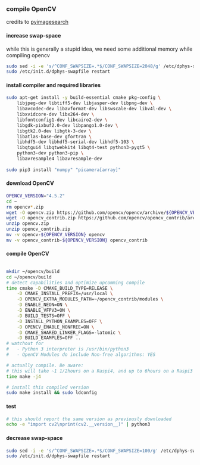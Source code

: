 ### compile OpenCV
credits to [pyimagesearch](https://www.pyimagesearch.com/2019/09/16/install-opencv-4-on-raspberry-pi-4-and-raspbian-buster/)
#### increase swap-space
while this is generally a stupid idea, we need some additional memory while compiling opencv
```bash
sudo sed -i -e 's/^CONF_SWAPSIZE=.*$/CONF_SWAPSIZE=2048/g' /etc/dphys-swapfile
sudo /etc/init.d/dphys-swapfile restart
```
#### install compiler and required libraries
```bash
sudo apt-get install -y build-essential cmake pkg-config \
    libjpeg-dev libtiff5-dev libjasper-dev libpng-dev \
    libavcodec-dev libavformat-dev libswscale-dev libv4l-dev \
    libxvidcore-dev libx264-dev \
    libfontconfig1-dev libcairo2-dev \
    libgdk-pixbuf2.0-dev libpango1.0-dev \
    libgtk2.0-dev libgtk-3-dev \
    libatlas-base-dev gfortran \
    libhdf5-dev libhdf5-serial-dev libhdf5-103 \
    libqtgui4 libqtwebkit4 libqt4-test python3-pyqt5 \
    python3-dev python3-pip \
    libavresample4 libavresample-dev
    
sudo pip3 install "numpy" "picamera[array]"
```
#### download OpenCV
```bash
OPENCV_VERSION="4.5.2"
cd ~
rm opencv*.zip
wget -O opencv.zip https://github.com/opencv/opencv/archive/${OPENCV_VERSION}.zip
wget -O opencv_contrib.zip https://github.com/opencv/opencv_contrib/archive/${OPENCV_VERSION}.zip
unzip opencv.zip
unzip opencv_contrib.zip
mv -v opencv-${OPENCV_VERSION} opencv
mv -v opencv_contrib-${OPENCV_VERSION} opencv_contrib
```
#### compile OpenCV
```bash

mkdir ~/opencv/build
cd ~/opencv/build
# detect capabilities and optimize upcomming compile
time cmake -D CMAKE_BUILD_TYPE=RELEASE \
    -D CMAKE_INSTALL_PREFIX=/usr/local \
    -D OPENCV_EXTRA_MODULES_PATH=~/opencv_contrib/modules \
    -D ENABLE_NEON=ON \
    -D ENABLE_VFPV3=ON \
    -D BUILD_TESTS=OFF \
    -D INSTALL_PYTHON_EXAMPLES=OFF \
    -D OPENCV_ENABLE_NONFREE=ON \
    -D CMAKE_SHARED_LINKER_FLAGS=-latomic \
    -D BUILD_EXAMPLES=OFF ..
# watchout for 
#   - Python 3 interpreter is /usr/bin/python3
#   - OpenCV Modules do include Non-free algorithms: YES

# actually compile. Be aware:
# this will take ~1 1/2hours on a Raspi4, and up to 6hours on a Raspi3 B+
time make -j4 

# install this compiled version
sudo make install && sudo ldconfig
```

#### test
```bash
# this should report the same version as previously downloaded
echo -e "import cv2\nprint(cv2.__version__)" | python3
```

#### decrease swap-space
```bash
sudo sed -i -e 's/^CONF_SWAPSIZE=.*$/CONF_SWAPSIZE=100/g' /etc/dphys-swapfile
sudo /etc/init.d/dphys-swapfile restart
```
